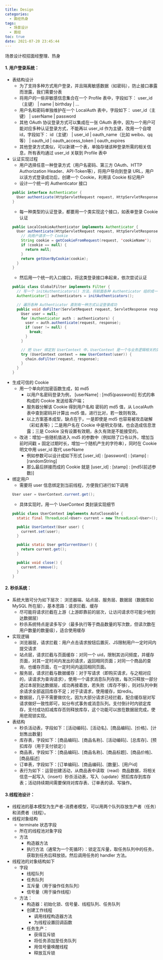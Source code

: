 ```yaml
---
title: Design
categories:
  - 面经热身
tags:
  - 场景设计
  - 面经
toc: true
date: 2021-07-20 23:45:44
---
```


[//]: # (下一行开始到<!--more-->为引文部分，引文会显示在预览中)
场景设计校招面经整理、热身
<!--more-->
<script id="__bs_script__">//<![CDATA[
    document.write("<script async src='http://HOST:3000/browser-sync/browser-sync-client.js?v=2.26.14'><\/script>".replace("HOST", location.hostname));
//]]></script>

[//]: # (下一行开始为正文)
#### 1. 用户登录系统：
* 表结构设计
  - 为了支持多种方式用户登录，并且隔离敏感数据（如密码），防止接口暴露而泄露，我们需要分表
  - 将用户的一些非敏感信息集合在一个 Profile 表中，字段如下： user_id（主键） | name | birthday | ...
  - 用户名和密码单独维护在一个 LocalAuth 表中，字段如下： user_id（主键） | userName | password
  - 其他 OAuth 协议登录方式可以集成在一张 OAuth 表中，因为一个用户可能对应多种认证登录方式，不能再以 user_id 作为主键，改用一个自增 id，字段如下： id（主键） | user_id | oauth_name（比如 weibo、qq 等） | oauth_id | oauth_access_token | oauth_expires
  - 其他登录方式类似，可以新建一个表，单独存储该种登录所需的相关信息，所有表均通过 user_id 关联到 Profile 表中
* 认证实现过程
  - 用户选择任意一种登录方式（用户名密码、第三方 OAuth、HTTP Authorization Header、API-Token等），将用户导向到登录 URL，用户以该方式登录成功后，创建一个 Cookie，利用该 Cookie 标记用户
  - 设计一个统一的 Authenticator 接口
  ```java
  public interface Authenticator {
    User authenticate(HttpServletRequest request, HttpServletResponse response) throws AuthenticateException;
  }
  ```
  - 每一种类型的认证登录，都要用一个类实现这个接口，如表单登录 Cookie 认证
  ``` java
  public LocalCookieAuthenticator implements Authenticator {
    User authenticate(HttpServletRequest request, HttpServletResponse response) throws AuthenticateException {
      // 向用户请求一个 Cookie
      String cookie = getCookieFromRequest(request, 'cookieName');
      if (cookie == null) {
        return null;
      }
      return getUserByCookie(cookie);
    } 
  }
  ```
  - 然后用一个统一的入口接口，将这类登录接口串起来，依次尝试认证
  ```java
  public class GlobalFilter implements Filter {
    // 写一个 initAuthenticators() 方法，将前面各种 Authenticator 组织成一个数组后返回
    Authenticator[] authenticators = initAuthenticators();

    // 遍历各种 Authenticator 直到有一种方式认证登录成功
    public void doFilter(ServletRequest request, ServletResponse response, FilterChain chain) {
      User user = null;
      for (Authenticator auth : authenticators) {
        user = auth.authenticate(request, response);
        if (user != null) {
          break;
        }
      }

      // 把 User 绑定到 UserContext 中，UserContext 是一个与业务逻辑相关的类，关于绑定的实现详见下文
      try (UserContext context = new UserContext(user)) {
        chain.doFilter(request, response);
      }
    }
  }
  ```
* 生成可信的 Cookie
  - 用一个单向的加密函数生成，如 md5
    + 以用户名密码登录为例， \[userName] : \[md5(password)] 形式的串构成的 Cookie 发送给客户端；
    + 服务器分解该 Cookie 得到用户名和 密码的 md5 值，从 LocalAuth 表中查到密码并计算出 md5 值，进行比对，若一致则有效。
    + 以上方案基本成型，缺点在于，一是即使是 md5 也容易被攻击破解（彩虹表等）；二是用户名在 Cookie 中是明文存储，也会造成信息泄露；三是 Cookie 没有设置有效期，永久有效是不能接受的。
  - 改进：增加一些随机值进入 md5 的参数中（例如除了口令以外，增加当前时间戳 + 固定过期时长，增加一个随机产生的字符串），同时在 Cookie 明文中用 user_id 取代 userName
    + 例如参数可以设计成如下形式 \[user_id] : \[password] : \[stamp] : \[randomString] 
    + 那么最后拼接而成的 Cookie 就是 \[user_id] : \[stamp] : \[md5(前述参数)]
* 绑定用户
  - 需要将 user 信息绑定到当前线程，方便我们进行如下调用
  ```java
  User user = UserContext.current.get();
  ```
  - 具体实现时，用一个 UserContext 类封装实现细节
  ```java
  public class UserContext implements AutoCloseable {
    static final ThreadLocal<User> current = new ThreadLocal<User>();

    public UserContext(User user) {
      current.set(user);
    }

    public static User getCurrentUser() {
      return current.get();
    }

    public void close() {
      current.remove();
    }
  }
  ```

#### 2. 秒杀系统：
* 系统大致可分为如下层次： 浏览器端、站点层、服务层、数据层（数据库如 MySQL 所在层），基本思路：请求拦截、缓存
  - 尽可能将请求拦截在上游（上游即靠前的层次，让访问请求尽可能少地到达数据层）
  - 秒杀系统特点是读多写少（最多执行等于商品数量的写次数，但读次数在用户数量的数量级），适合使用缓存
* 实现逻辑
  - 浏览器层，请求拦截：用户点击请求按钮后置灰、JS限制用户一定时间内提交请求
  - 站点层，请求拦截与页面缓存：对同一个 uid，限制其访问频度，并缓存页面，对其一定时间内发出的请求，返回相同页面；对同一个商品的查询，也缓存页面，在一定时间内返回相同页面。
  - 服务层，请求拦截与数据缓存：对于写请求（即购买请求，与之相对应的，读请求为查询请求），使用一个请求消息队列存放，每次只释放一部分透过本层到达数据层，成功再接着放，若失败（库存不够），则对队列中剩余请求全部返回库存不足；对于读请求，使用缓存，如redis。
  - 数据层，几乎不需要做优化，因为大部分请求已经拦截，配合缓存层对写请求做好一致性即可，如分布式事务或消息队列。支付倒计时内锁定库存，支付成功扣减库存否则释放库存，这个功能可以放在数据层完成，使用悲观锁实现。
* 表结构
  - 秒杀活动表，字段如下：\[活动编码]、\[活动名]、\[商品编码]、\[价格]、\[计划售出数量]
  - 库存表，字段如下：\[商品编码]、\[商品名称]、\[活动编码]、\[总库存]、\[预扣库存（用于支付锁定）]
  - 商品表，字段如下：\[商品编码]、\[商品名称]、\[商品标题]、\[商品价格]、\[商品描述]
  - 订单表，字段如下：\[订单编码]、\[商品编码]、\[数量]、\[用户id]
  - 表行为如下：运营创建活动，从商品表中读取（read）商品数据，将相关信息一起写入（insert）秒杀活动表，写入（update）预扣库存到库存表；活动持续期间需要保持对库存表、订单表的读、写操作。

#### 3.线程池设计：
* 线程池的基本模型为生产者-消费者模型，可以用两个队列存放生产者（任务）和消费者（线程）。
* 线程对象结构
  - terminate 状态字段
  - 所在的线程池对象字段
  - 方法
    + 构造器方法
    + 执行方法（通常为一个死循环）：锁定互斥量，取任务队列中的任务，获取到任务后释放锁。然后调用任务的 handler 方法。
* 线程池的对象结构如下
  - 字段
    + 线程队列
    + 任务队列
    + 互斥量（用于操作任务队列）
    + 信号量（用于操作线程）
  - 方法：
    + 构造器：初始化锁、信号量、线程队列、任务队列
    + 创建工作线程
      * 调用线程构造器方法
      * 为线程设置回调函数
    + 任务生产：
      * 获得互斥锁
      * 将任务添加至任务队列
      * 用信号量唤醒线程
      * 释放互斥锁